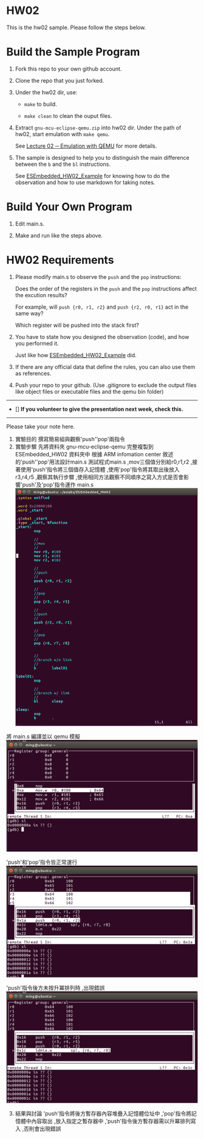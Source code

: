 HW02
===
This is the hw02 sample. Please follow the steps below.

# Build the Sample Program

1. Fork this repo to your own github account.

2. Clone the repo that you just forked.

3. Under the hw02 dir, use:

	* `make` to build.

	* `make clean` to clean the ouput files.

4. Extract `gnu-mcu-eclipse-qemu.zip` into hw02 dir. Under the path of hw02, start emulation with `make qemu`.

	See [Lecture 02 ─ Emulation with QEMU] for more details.

5. The sample is designed to help you to distinguish the main difference between the `b` and the `bl` instructions.  

	See [ESEmbedded_HW02_Example] for knowing how to do the observation and how to use markdown for taking notes.

# Build Your Own Program

1. Edit main.s.

2. Make and run like the steps above.

# HW02 Requirements

1. Please modify main.s to observe the `push` and the `pop` instructions:  

	Does the order of the registers in the `push` and the `pop` instructions affect the excution results?  

	For example, will `push {r0, r1, r2}` and `push {r2, r0, r1}` act in the same way?  

	Which register will be pushed into the stack first?

2. You have to state how you designed the observation (code), and how you performed it.  

	Just like how [ESEmbedded_HW02_Example] did.

3. If there are any official data that define the rules, you can also use them as references.

4. Push your repo to your github. (Use .gitignore to exclude the output files like object files or executable files and the qemu bin folder)

[Lecture 02 ─ Emulation with QEMU]: http://www.nc.es.ncku.edu.tw/course/embedded/02/#Emulation-with-QEMU
[ESEmbedded_HW02_Example]: https://github.com/vwxyzjimmy/ESEmbedded_HW02_Example

--------------------

- [] **If you volunteer to give the presentation next week, check this.**

--------------------

Please take your note here.

1. 實驗目的
撰寫簡易組與觀察'push''pop'兩指令
2. 實驗步驟
先將資料夾 gnu-mcu-eclipse-qemu 完整複製到 ESEmbedded_HW02 資料夾中
根據 ARM infomation center 敘述的'push''pop'用法設計main.s
測試程式main.s ,mov三個值分別給r0,r1,r2 ,接著使用'push'指令將三個值存入記憶體 ,使用'pop'指令將其取出後放入r3,r4,r5 ,觀察其執行步驟 ,使用相同方法觀察不同順序之寫入方式是否會影響'push'及'pop'指令運作
main.s
![image](https://github.com/MingChang0329/ESEmbedded_HW02/blob/master/螢幕快照%202019-03-12%20下午4.27.09.png)

將 main.s 編譯並以 qemu 模擬
![image](https://github.com/MingChang0329/ESEmbedded_HW02/blob/master/螢幕快照%202019-03-12%20下午8.44.42.png)

'push'和'pop'指令皆正常運行
![image](https://github.com/MingChang0329/ESEmbedded_HW02/blob/master/螢幕快照%202019-03-12%20下午8.45.02.png)

'push'指令後方未按升冪排列時 ,出現錯誤
![image](https://github.com/MingChang0329/ESEmbedded_HW02/blob/master/螢幕快照%202019-03-12%20下午8.45.14.png)

3. 結果與討論
'push'指令將後方暫存器內容堆疊入記憶體位址中 ,'pop'指令將記憶體中內容取出 ,放入指定之暫存器中 ,'push'指令後方暫存器需以升冪排列寫入 ,否則會出現錯誤
